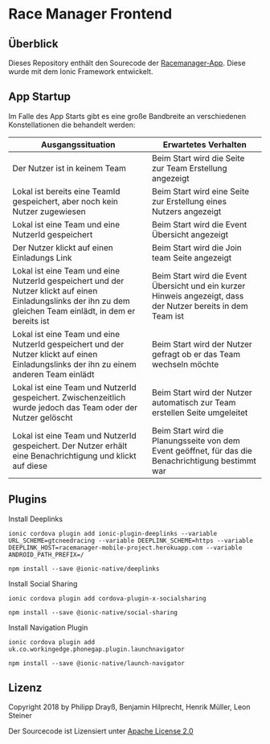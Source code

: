 # Race Manager Frontend

## Überblick
Dieses Repository enthält den Sourecode der [Racemanager-App](https://github.com/benni1371/mobileProjectDHBW). Diese wurde mit dem Ionic Framework entwickelt.

## App Startup
Im Falle des App Starts gibt es eine große Bandbreite an verschiedenen Konstellationen die behandelt werden:

| Ausgangssituation                                                                                                                                             | Erwartetes Verhalten                                                                                          |
|---------------------------------------------------------------------------------------------------------------------------------------------------------------|---------------------------------------------------------------------------------------------------------------|
| Der Nutzer ist in keinem Team                                                                                                                                 | Beim Start wird die Seite zur Team Erstellung angezeigt                                                       |
| Lokal ist bereits eine TeamId gespeichert, aber noch kein Nutzer zugewiesen                                                                                   | Beim Start wird eine Seite zur Erstellung eines Nutzers angezeigt                                             |
| Lokal ist eine Team und eine NutzerId gespeichert                                                                                                             | Beim Start wird die Event Übersicht angezeigt                                                                 |
| Der Nutzer klickt auf einen Einladungs Link                                                                                                                   | Beim Start wird die Join team Seite angezeigt                                                                 |
| Lokal ist eine Team und eine NutzerId gespeichert und der Nutzer klickt auf einen Einladungslinks der ihn zu dem gleichen Team einlädt, in dem er bereits ist | Beim Start wird die Event Übersicht und ein kurzer Hinweis angezeigt, dass der Nutzer bereits in dem Team ist |
| Lokal ist eine Team und eine NutzerId gespeichert und der Nutzer klickt auf einen Einladungslinks der ihn zu einem anderen Team einlädt                       | Beim Start wird der Nutzer gefragt ob er das Team wechseln möchte                                             |
| Lokal ist eine Team und NutzerId gespeichert. Zwischenzeitlich wurde jedoch das Team oder der Nutzer gelöscht                                                 | Beim Start wird der Nutzer automatisch zur Team erstellen Seite umgeleitet                                    |
| Lokal ist eine Team und NutzerId gespeichert. Der Nutzer erhält eine Benachrichtigung und klickt auf diese                                                    | Beim Start wird die Planungsseite von dem Event geöffnet, für das die Benachrichtigung bestimmt war           |

## Plugins
Install Deeplinks

```ionic cordova plugin add ionic-plugin-deeplinks --variable URL_SCHEME=gtcneedracing --variable DEEPLINK_SCHEME=https --variable DEEPLINK_HOST=racemanager-mobile-project.herokuapp.com --variable ANDROID_PATH_PREFIX=/```

```npm install --save @ionic-native/deeplinks```

Install Social Sharing

```ionic cordova plugin add cordova-plugin-x-socialsharing```

```npm install --save @ionic-native/social-sharing```

Install Navigation Plugin

```ionic cordova plugin add uk.co.workingedge.phonegap.plugin.launchnavigator```

```npm install --save @ionic-native/launch-navigator```

## Lizenz

Copyright 2018 by Philipp Drayß, Benjamin Hilprecht, Henrik Müller, Leon Steiner

Der Sourcecode ist Lizensiert unter [Apache License 2.0](./LICENSE)
